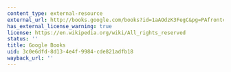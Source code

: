```yaml
---
content_type: external-resource
external_url: http://books.google.com/books?id=1aAOdzK3FegC&pg=PAfrontcover
has_external_license_warning: true
license: https://en.wikipedia.org/wiki/All_rights_reserved
status: ''
title: Google Books
uid: 3c0e6dfd-8d13-4e4f-9984-cde821adfb18
wayback_url: ''
---
```

